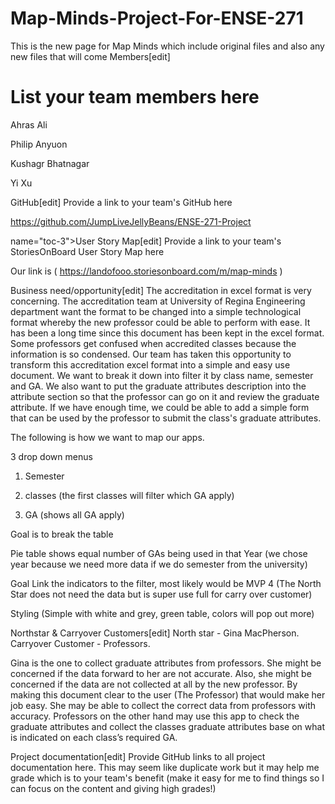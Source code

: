 # Map-Minds-Project-For-ENSE-271
This is the new page for Map Minds which include original files and also any new files that will come
Members[edit]
# List your team members here

Ahras Ali 

Philip Anyuon

Kushagr Bhatnagar

Yi Xu

GitHub[edit]
Provide a link to your team's GitHub here

https://github.com/JumpLiveJellyBeans/ENSE-271-Project

name="toc-3">User Story Map[edit]
Provide a link to your team's StoriesOnBoard User Story Map here

Our link is ( https://landofooo.storiesonboard.com/m/map-minds )

Business need/opportunity[edit]
The accreditation in excel format is very concerning. The accreditation team at University of Regina Engineering department want the format to be changed into a simple technological format whereby the new professor could be able to perform with ease.  It has been a long time since this document has been kept in the excel format. Some professors get confused when accredited classes because the information is so condensed. Our team has taken this opportunity to transform this accreditation excel format into a simple and easy use document. We want to break it down into filter it by class name, semester and GA. We also want to put the graduate attributes description into the attribute section so that the professor can go on it and review the graduate attribute. If we have enough time, we could be able to add a simple form that can be used by the professor to submit the class's graduate attributes.

The following is how we want to map our apps.

3 drop down menus

1) Semester

2) classes (the first classes will filter which GA apply)

3) GA (shows all GA apply)

Goal is to break the table

Pie table shows equal number of GAs being used in that Year (we chose year because we need more data if we do semester from the university)

Goal Link the indicators to the filter, most likely would be MVP 4 (The North Star does not need the data but is super use full for carry over customer)

Styling (Simple with white and grey, green table, colors will pop out more)


Northstar & Carryover Customers[edit]
North star - Gina MacPherson.
Carryover Customer - Professors.

Gina is the one to collect graduate attributes from professors. She might be concerned if the data forward to her are not accurate. Also, she might be concerned if the data are not collected at all by the new professor.  By making this document clear to the user (The Professor) that would make her job easy. She may be able to collect the correct data from professors with accuracy. Professors on the other hand may use this app to check the graduate attributes and collect the classes graduate attributes base on what is indicated on each class’s required GA.

Project documentation[edit]
Provide GitHub links to all project documentation here. This may seem like duplicate work but it may help me grade which is to your team's benefit (make it easy for me to find things so I can focus on the content and giving high grades!)


